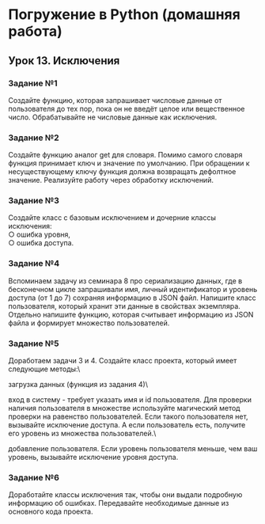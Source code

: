 # Погружение в Python (домашняя работа)
## Урок 13. Исключения
### Задание №1
Создайте функцию, которая запрашивает числовые данные от
пользователя до тех пор, пока он не введёт целое или
вещественное число.
Обрабатывайте не числовые данные как исключения.
### Задание №2
Создайте функцию аналог get для словаря.
Помимо самого словаря функция принимает ключ и
значение по умолчанию.
При обращении к несуществующему ключу функция должна
возвращать дефолтное значение.
Реализуйте работу через обработку исключений.

### Задание №3
Создайте класс с базовым исключением и дочерние классы исключения:\
○ ошибка уровня,\
○ ошибка доступа.

### Задание №4
Вспоминаем задачу из семинара 8 про сериализацию данных,
где в бесконечном цикле запрашивали имя, личный
идентификатор и уровень доступа (от 1 до 7) сохраняя
информацию в JSON файл.
Напишите класс пользователя, который хранит эти данные в
свойствах экземпляра.
Отдельно напишите функцию, которая считывает информацию
из JSON файла и формирует множество пользователей.

### Задание №5
Доработаем задачи 3 и 4. Создайте класс проекта, который
имеет следующие методы:\

загрузка данных (функция из задания 4)\

вход в систему - требует указать имя и id пользователя. Для
проверки наличия пользователя в множестве используйте
магический метод проверки на равенство пользователей.
Если такого пользователя нет, вызывайте исключение
доступа. А если пользователь есть, получите его уровень из
множества пользователей.\

добавление пользователя. Если уровень пользователя
меньше, чем ваш уровень, вызывайте исключение уровня
доступа.

### Задание №6
Доработайте классы исключения так, чтобы они выдали
подробную информацию об ошибках.
Передавайте необходимые данные из основного кода
проекта.